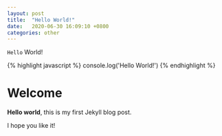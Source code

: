 ```yaml
---
layout: post
title:  "Hello World!"
date:   2020-06-30 16:09:10 +0800
categories: other
---
```

`Hello` World!

{% highlight javascript %}
console.log('Hello World!')
{% endhighlight %}

# Welcome

**Hello world**, this is my first Jekyll blog post.

I hope you like it!
